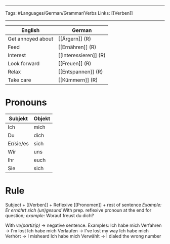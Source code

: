 ___
Tags: #Languages/German/Grammar/Verbs 
Links: [[Verben]]
___
English | German
------------ | ------------
Get annoyed about | [[Ärgern]] (R)
Feed | [[Ernähren]] (R)
Interest | [[Interessieren]] (R)
Look forward | [[Freuen]] (R)
Relax | [[Entspannen]] (R)
Take care | [[Kümmern]] (R)

# Pronouns
Subjekt | Objekt
------------ | ------------
Ich | mich
Du | dich
Er/sie/es | sich
Wir | uns
Ihr | euch
Sie | sich

# Rule
Subject + [[Verben]] + Reflexive [[Pronomen]] + rest of sentence
*Example: Er ernährt sich (un)gesund* 
With prep. reflexive pronoun at the end for question; *example:* Worauf freust du dich?

With *ve(partizip)* -> negative sentence.
Examples:
Ich habe mich Verfahren -> I'm lost
Ich habe mich Verlaufen -> I've lost my way
Ich habe mich Verhört ->  I misheard
Ich habe mich Verwählt -> I dialed the wrong number